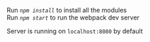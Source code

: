 Run _`npm install`_ to install all the modules<br />
Run _`npm start`_ to run the webpack dev server<br />

Server is running on `localhost:8080` by default